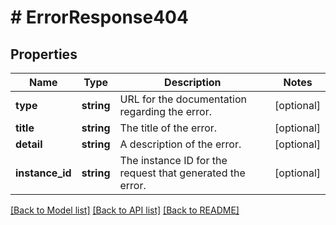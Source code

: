 # # ErrorResponse404

## Properties

Name | Type | Description | Notes
------------ | ------------- | ------------- | -------------
**type** | **string** | URL for the documentation regarding the error. | [optional]
**title** | **string** | The title of the error. | [optional]
**detail** | **string** | A description of the error. | [optional]
**instance_id** | **string** | The instance ID for the request that generated the error. | [optional]

[[Back to Model list]](../../README.md#models) [[Back to API list]](../../README.md#endpoints) [[Back to README]](../../README.md)
